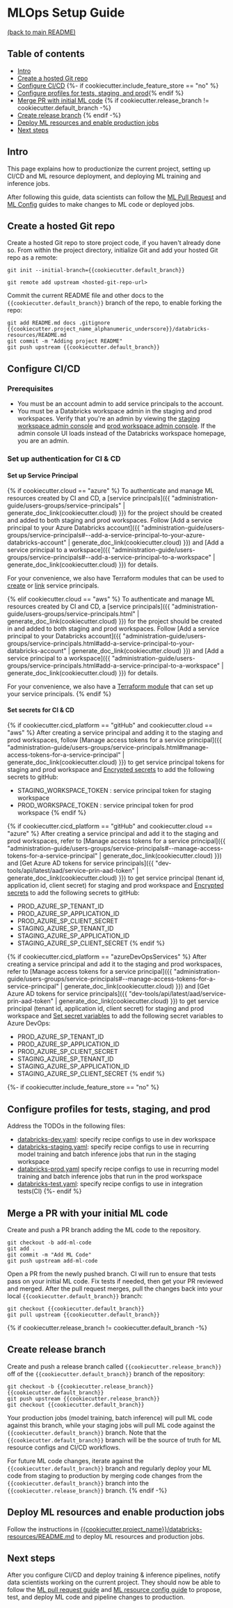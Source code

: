 # MLOps Setup Guide
[(back to main README)](../README.md)

## Table of contents
* [Intro](#intro)
* [Create a hosted Git repo](#create-a-hosted-git-repo)
* [Configure CI/CD](#configure-cicd)
{%- if cookiecutter.include_feature_store == "no" %}
* [Configure profiles for tests, staging, and prod](#configure-profiles-for-tests-staging-and-prod){% endif %}
* [Merge PR with initial ML code](#merge-a-pr-with-your-initial-ml-code)
{% if cookiecutter.release_branch != cookiecutter.default_branch -%}
* [Create release branch](#create-release-branch)
{% endif -%}
* [Deploy ML resources and enable production jobs](#deploy-ml-resources-and-enable-production-jobs)
* [Next steps](#next-steps)

## Intro
This page explains how to productionize the current project, setting up CI/CD and
ML resource deployment, and deploying ML training and inference jobs.

After following this guide, data scientists can follow the [ML Pull Request](ml-pull-request.md) and
[ML Config](../{{cookiecutter.project_name_alphanumeric_underscore}}/databricks-resources/README.md)  guides to make changes to ML code or deployed jobs.

## Create a hosted Git repo
Create a hosted Git repo to store project code, if you haven't already done so. From within the project
directory, initialize Git and add your hosted Git repo as a remote:
```
git init --initial-branch={{cookiecutter.default_branch}}
```

```
git remote add upstream <hosted-git-repo-url>
```

Commit the current README file and other docs to the `{{cookiecutter.default_branch}}` branch of the repo, to enable forking the repo:
```
git add README.md docs .gitignore {{cookiecutter.project_name_alphanumeric_underscore}}/databricks-resources/README.md
git commit -m "Adding project README"
git push upstream {{cookiecutter.default_branch}}
```

## Configure CI/CD

### Prerequisites
* You must be an account admin to add service principals to the account.
* You must be a Databricks workspace admin in the staging and prod workspaces. Verify that you're an admin by viewing the
  [staging workspace admin console]({{cookiecutter.databricks_staging_workspace_host}}#setting/accounts) and
  [prod workspace admin console]({{cookiecutter.databricks_prod_workspace_host}}#setting/accounts). If
  the admin console UI loads instead of the Databricks workspace homepage, you are an admin.

### Set up authentication for CI & CD
#### Set up Service Principal
{% if cookiecutter.cloud == "azure" %}
To authenticate and manage ML resources created by CI and CD, a
[service principals]({{ "administration-guide/users-groups/service-principals"  | generate_doc_link(cookiecutter.cloud) }})
for the project should be created and added to both staging and prod workspaces. Follow
[Add a service principal to your Azure Databricks account]({{ "administration-guide/users-groups/service-principals#--add-a-service-principal-to-your-azure-databricks-account"  | generate_doc_link(cookiecutter.cloud) }})
and [Add a service principal to a workspace]({{ "administration-guide/users-groups/service-principals#--add-a-service-principal-to-a-workspace"  | generate_doc_link(cookiecutter.cloud) }})
for details.

For your convenience, we also have Terraform modules that can be used to [create](https://registry.terraform.io/modules/databricks/mlops-azure-project-with-sp-creation/databricks/latest) or [link](https://registry.terraform.io/modules/databricks/mlops-azure-project-with-sp-linking/databricks/latest) service principals.

{% elif cookiecutter.cloud == "aws" %}
To authenticate and manage ML resources created by CI and CD, a
[service principals]({{ "administration-guide/users-groups/service-principals.html"  | generate_doc_link(cookiecutter.cloud) }})
for the project should be created in and added to both staging and prod workspaces. Follow
[Add a service principal to your Databricks account]({{ "administration-guide/users-groups/service-principals.html#add-a-service-principal-to-your-databricks-account"  | generate_doc_link(cookiecutter.cloud) }})
and [Add a service principal to a workspace]({{ "administration-guide/users-groups/service-principals.html#add-a-service-principal-to-a-workspace"  | generate_doc_link(cookiecutter.cloud) }})
for details.

For your convenience, we also have a [Terraform module](https://registry.terraform.io/modules/databricks/mlops-aws-project/databricks/latest) that can set up your service principals.
{% endif %}

#### Set secrets for CI & CD
{% if cookiecutter.cicd_platform == "gitHub" and cookiecutter.cloud == "aws" %}
After creating a service principal and adding it to the staging and prod workspaces, follow
[Manage access tokens for a service principal]({{ "administration-guide/users-groups/service-principals.html#manage-access-tokens-for-a-service-principal"  | generate_doc_link(cookiecutter.cloud) }})
to get service principal tokens for staging and prod workspace and [Encrypted secrets](https://docs.github.com/en/actions/security-guides/encrypted-secrets)
to add the following secrets to gitHub:
- STAGING_WORKSPACE_TOKEN : service principal token for staging workspace
- PROD_WORKSPACE_TOKEN : service principal token for prod workspace
  {% endif %}

{% if cookiecutter.cicd_platform == "gitHub" and cookiecutter.cloud == "azure" %}
After creating a service principal and add it to the staging and prod workspaces, refer to
[Manage access tokens for a service principal]({{ "administration-guide/users-groups/service-principals#--manage-access-tokens-for-a-service-principal"  | generate_doc_link(cookiecutter.cloud) }})
and [Get Azure AD tokens for service principals]({{ "dev-tools/api/latest/aad/service-prin-aad-token"  | generate_doc_link(cookiecutter.cloud) }})
to get service principal (tenant id, application id, client secret) for staging and prod workspace and [Encrypted secrets](https://docs.github.com/en/actions/security-guides/encrypted-secrets)
to add the following secrets to gitHub:
- PROD_AZURE_SP_TENANT_ID
- PROD_AZURE_SP_APPLICATION_ID
- PROD_AZURE_SP_CLIENT_SECRET
- STAGING_AZURE_SP_TENANT_ID
- STAGING_AZURE_SP_APPLICATION_ID
- STAGING_AZURE_SP_CLIENT_SECRET
  {% endif %}

{% if cookiecutter.cicd_platform == "azureDevOpsServices" %}
After creating a service principal and add it to the staging and prod workspaces, refer to
[Manage access tokens for a service principal]({{ "administration-guide/users-groups/service-principals#--manage-access-tokens-for-a-service-principal"  | generate_doc_link(cookiecutter.cloud) }})
and [Get Azure AD tokens for service principals]({{ "dev-tools/api/latest/aad/service-prin-aad-token"  | generate_doc_link(cookiecutter.cloud) }})
to get service principal (tenant id, application id, client secret) for staging and prod workspace and [Set secret variables](https://learn.microsoft.com/en-us/azure/devops/pipelines/process/set-secret-variables?view=azure-devops&tabs=yaml%2Cbash)
to add the following secret variables to Azure DevOps:
- PROD_AZURE_SP_TENANT_ID
- PROD_AZURE_SP_APPLICATION_ID
- PROD_AZURE_SP_CLIENT_SECRET
- STAGING_AZURE_SP_TENANT_ID
- STAGING_AZURE_SP_APPLICATION_ID
- STAGING_AZURE_SP_CLIENT_SECRET
  {% endif %}

{%- if cookiecutter.include_feature_store == "no" %}
## Configure profiles for tests, staging, and prod
Address the TODOs in the following files:
* [databricks-dev.yaml](../{{cookiecutter.project_name_alphanumeric_underscore}}/training/profiles/databricks-dev.yaml): specify recipe configs to use in dev workspace
* [databricks-staging.yaml](../{{cookiecutter.project_name_alphanumeric_underscore}}/training/profiles/databricks-staging.yaml): specify recipe configs to use in recurring model training and batch inference
  jobs that run in the staging workspace
* [databricks-prod.yaml](../{{cookiecutter.project_name_alphanumeric_underscore}}/training/profiles/databricks-prod.yaml) specify recipe configs to use in recurring model training and batch inference
  jobs that run in the prod workspace
* [databricks-test.yaml](../{{cookiecutter.project_name_alphanumeric_underscore}}/training/profiles/databricks-test.yaml): specify recipe configs to use in integration tests(CI)
{%- endif %}

## Merge a PR with your initial ML code
Create and push a PR branch adding the ML code to the repository.

```
git checkout -b add-ml-code
git add .
git commit -m "Add ML Code"
git push upstream add-ml-code
```

Open a PR from the newly pushed branch. CI will run to ensure that tests pass
on your initial ML code. Fix tests if needed, then get your PR reviewed and merged.
After the pull request merges, pull the changes back into your local `{{cookiecutter.default_branch}}`
branch:

```
git checkout {{cookiecutter.default_branch}}
git pull upstream {{cookiecutter.default_branch}}
```

{% if cookiecutter.release_branch != cookiecutter.default_branch -%}
## Create release branch
Create and push a release branch called `{{cookiecutter.release_branch}}` off of the `{{cookiecutter.default_branch}}` branch of the repository:
```
git checkout -b {{cookiecutter.release_branch}} {{cookiecutter.default_branch}}
git push upstream {{cookiecutter.release_branch}}
git checkout {{cookiecutter.default_branch}}
```

Your production jobs (model training, batch inference) will pull ML code against this branch, while your staging jobs will pull ML code against the `{{cookiecutter.default_branch}}` branch. Note that the `{{cookiecutter.default_branch}}` branch will be the source of truth for ML resource configs and CI/CD workflows.

For future ML code changes, iterate against the `{{cookiecutter.default_branch}}` branch and regularly deploy your ML code from staging to production by merging code changes from the `{{cookiecutter.default_branch}}` branch into the `{{cookiecutter.release_branch}}` branch.
{% endif -%}

## Deploy ML resources and enable production jobs
Follow the instructions in [{{cookiecutter.project_name}}/databricks-resources/README.md](../{{cookiecutter.project_name_alphanumeric_underscore}}/databricks-resources/README.md) to deploy ML resources
and production jobs.

## Next steps
After you configure CI/CD and deploy training & inference pipelines, notify data scientists working
on the current project. They should now be able to follow the
[ML pull request guide](ml-pull-request.md) and [ML resource config guide](../{{cookiecutter.project_name_alphanumeric_underscore}}/databricks-resources/README.md)  to propose, test, and deploy
ML code and pipeline changes to production.
